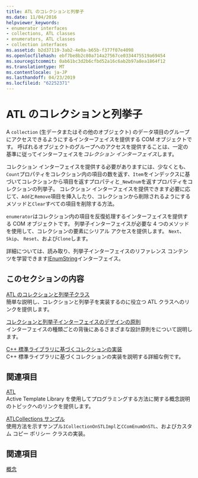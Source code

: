 ```yaml
---
title: ATL のコレクションと列挙子
ms.date: 11/04/2016
helpviewer_keywords:
- enumerator interfaces
- collections, ATL classes
- enumerators, ATL classes
- collection interfaces
ms.assetid: b2d37119-3ab2-4e0a-b65b-f377f07e4098
ms.openlocfilehash: ebf7be8b2c80a714a27567ce0334475519a69454
ms.sourcegitcommit: 0ab61bc3d2b6cfbd52a16c6ab2b97a8ea1864f12
ms.translationtype: MT
ms.contentlocale: ja-JP
ms.lasthandoff: 04/23/2019
ms.locfileid: "62252371"
---
```

# <a name="atl-collections-and-enumerators"></a>ATL のコレクションと列挙子

A `collection` (生データまたはその他のオブジェクト) のデータ項目のグループにアクセスできるようにするインターフェイスを提供する COM オブジェクトです。 呼ばれるオブジェクトのグループへのアクセスを提供することは、一定の基準に従ってインターフェイスを*コレクション インターフェイス*します。

コレクション インターフェイスを提供する必要がありますには、少なくとも、`Count`プロパティをコレクション内の項目の数を返す、`Item`をインデックスに基づいてコレクションから項目を返すプロパティと`_NewEnum`を返すプロパティをコレクションの列挙子。 コレクション インターフェイスを提供できます必要に応じて、`Add`と`Remove`項目を挿入したり、コレクションから削除されるようにするメソッドと`Clear`すべての項目を削除する方法。

`enumerator`はコレクション内の項目を反復処理するインターフェイスを提供する COM オブジェクトです。 列挙子インターフェイスが必要な 4 つのメソッドを使用して、コレクションの要素にシリアル アクセスを提供します。 `Next`、 `Skip`、 `Reset`、および`Clone`します。

詳細については、読み取り、列挙子インターフェイスのリファレンス コンテンツを学習できます[IEnumString](/windows/desktop/api/objidl/nn-objidl-ienumstring)インターフェイス。

## <a name="in-this-section"></a>このセクションの内容

[ATL のコレクションと列挙子クラス](../atl/atl-collection-and-enumerator-classes.md)<br/>
簡単な説明し、コレクションと列挙子を実装するのに役立つ ATL クラスへのリンクを提供します。

[コレクションと列挙子インターフェイスのデザインの原則](../atl/design-principles-for-collection-and-enumerator-interfaces.md)<br/>
インターフェイスの種類ごとの背後にあるさまざまな設計原則をについて説明します。

[C++ 標準ライブラリに基づくコレクションの実装](../atl/implementing-an-stl-based-collection.md)<br/>
C++ 標準ライブラリに基づくコレクションの実装を説明する詳細な例です。

## <a name="related-sections"></a>関連項目

[ATL](../atl/active-template-library-atl-concepts.md)<br/>
Active Template Library を使用してプログラミングする方法に関する概念説明のトピックへのリンクを提供します。

[ATLCollections サンプル](../overview/visual-cpp-samples.md)<br/>
使用方法を示すサンプル`ICollectionOnSTLImpl`と`CComEnumOnSTL`、およびカスタム コピー ポリシー クラスの実装。

## <a name="see-also"></a>関連項目

[概念](../atl/active-template-library-atl-concepts.md)
